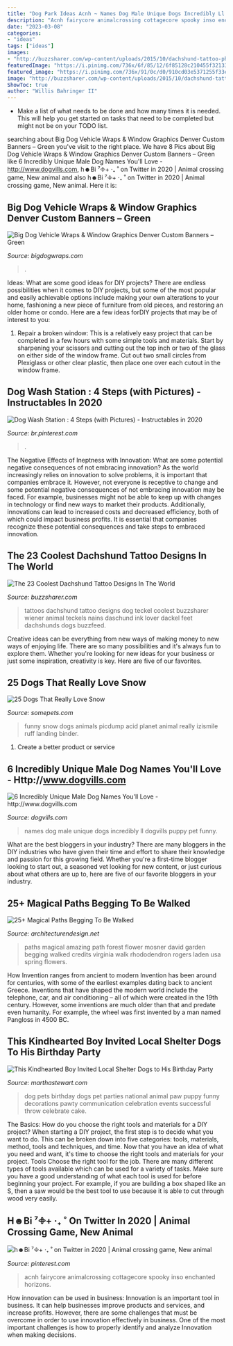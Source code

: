 ```yaml
---
title: "Dog Park Ideas Acnh ~ Names Dog Male Unique Dogs Incredibly Ll Dogvills Puppy Pet Funny"
description: "Acnh fairycore animalcrossing cottagecore spooky inso enchanted horizons"
date: "2023-03-08"
categories:
- "ideas"
tags: ["ideas"]
images:
- "http://buzzsharer.com/wp-content/uploads/2015/10/dachshund-tattoo-photo.jpg"
featuredImage: "https://i.pinimg.com/736x/6f/85/12/6f85128c210455f32133a6227ce7a3d9.jpg"
featured_image: "https://i.pinimg.com/736x/91/0c/d0/910cd03e5371255f33ecf61c34c30a9c.jpg"
image: "http://buzzsharer.com/wp-content/uploads/2015/10/dachshund-tattoo-photo.jpg"
ShowToc: true
author: "Willis Bahringer II"
---
```



- Make a list of what needs to be done and how many times it is needed. This will help you get started on tasks that need to be completed but might not be on your TODO list.

	

		
searching about Big Dog Vehicle Wraps &amp; Window Graphics Denver Custom Banners – Green you've visit to the right place. We have 8 Pics about Big Dog Vehicle Wraps &amp; Window Graphics Denver Custom Banners – Green like 6 Incredibly Unique Male Dog Names You&#039;ll Love - http://www.dogvills.com, h☻Bi ⁷𖧵+ ‧₊ ˚ on Twitter in 2020 | Animal crossing game, New animal and also h☻Bi ⁷𖧵+ ‧₊ ˚ on Twitter in 2020 | Animal crossing game, New animal. Here it is:
		
    
## Big Dog Vehicle Wraps &amp; Window Graphics Denver Custom Banners – Green

<img loading=lazy src="https://bigdogwraps.com/wp-content/uploads/2014/05/Big-Dog-Graphics_Custom-Wraps_108.jpg" onerror="this.onerror=null;this.src='https://tse1.mm.bing.net/th?id=OIP.u5PDVCFSb9x9zub50e1HRAHaJ4&amp;pid=15.1';" alt="Big Dog Vehicle Wraps &amp; Window Graphics Denver Custom Banners – Green">

_Source: bigdogwraps.com_

>. 

	

Ideas: What are some good ideas for DIY projects?
There are endless possibilities when it comes to DIY projects, but some of the most popular and easily achievable options include making your own alterations to your home, fashioning a new piece of furniture from old pieces, and restoring an older home or condo. Here are a few ideas forDIY projects that may be of interest to you: 
1. Repair a broken window: This is a relatively easy project that can be completed in a few hours with some simple tools and materials. Start by sharpening your scissors and cutting out the top inch or two of the glass on either side of the window frame. Cut out two small circles from Plexiglass or other clear plastic, then place one over each cutout in the window frame.

    
## Dog Wash Station : 4 Steps (with Pictures) - Instructables In 2020

<img loading=lazy src="https://i.pinimg.com/736x/6f/85/12/6f85128c210455f32133a6227ce7a3d9.jpg" onerror="this.onerror=null;this.src='https://tse3.mm.bing.net/th?id=OIP.geeRybTiPotfvSj8YnE6ogAAAA&amp;pid=15.1';" alt="Dog Wash Station : 4 Steps (with Pictures) - Instructables in 2020">

_Source: br.pinterest.com_

>. 

	

The Negative Effects of Ineptness with Innovation: What are some potential negative consequences of not embracing innovation?
As the world increasingly relies on innovation to solve problems, it is important that companies embrace it. However, not everyone is receptive to change and some potential negative consequences of not embracing innovation may be faced. For example, businesses might not be able to keep up with changes in technology or find new ways to market their products. Additionally, innovations can lead to increased costs and decreased efficiency, both of which could impact business profits. It is essential that companies recognize these potential consequences and take steps to embraced innovation.

    
## The 23 Coolest Dachshund Tattoo Designs In The World

<img loading=lazy src="http://buzzsharer.com/wp-content/uploads/2015/10/dachshund-tattoo-photo.jpg" onerror="this.onerror=null;this.src='https://tse2.mm.bing.net/th?id=OIP.JQDRopARDvU13ZB1kBBEfQHaHQ&amp;pid=15.1';" alt="The 23 Coolest Dachshund Tattoo Designs In The World">

_Source: buzzsharer.com_

>tattoos dachshund tattoo designs dog teckel coolest buzzsharer wiener animal teckels nains daschund ink lover dackel feet dachshunds dogs buzzfeed. 

	

Creative ideas can be everything from new ways of making money to new ways of enjoying life. There are so many possibilities and it's always fun to explore them. Whether you're looking for new ideas for your business or just some inspiration, creativity is key. Here are five of our favorites.

    
## 25 Dogs That Really Love Snow

<img loading=lazy src="https://www.somepets.com/wp-content/uploads/2013/12/dogs-that-love-snow-12.jpg" onerror="this.onerror=null;this.src='https://tse1.mm.bing.net/th?id=OIP.GaqmWbtC7KQ16w9XG1gRjwAAAA&amp;pid=15.1';" alt="25 Dogs That Really Love Snow">

_Source: somepets.com_

>funny snow dogs animals picdump acid planet animal really izismile ruff landing binder. 

	

1. Create a better product or service 

    
## 6 Incredibly Unique Male Dog Names You&#039;ll Love - Http://www.dogvills.com

<img loading=lazy src="https://www.dogvills.com/wp-content/uploads/2017/05/Dogvills.com-Unique-Male-Dog-Names.jpg" onerror="this.onerror=null;this.src='https://tse4.mm.bing.net/th?id=OIP.2OS2bJNeGy6lijGDAnB9dAHaMm&amp;pid=15.1';" alt="6 Incredibly Unique Male Dog Names You&#039;ll Love - http://www.dogvills.com">

_Source: dogvills.com_

>names dog male unique dogs incredibly ll dogvills puppy pet funny. 

	

What are the best bloggers in your industry?
There are many bloggers in the DIY industries who have given their time and effort to share their knowledge and passion for this growing field. Whether you're a first-time blogger looking to start out, a seasoned vet looking for new content, or just curious about what others are up to, here are five of our favorite bloggers in your industry.

    
## 25+ Magical Paths Begging To Be Walked

<img loading=lazy src="http://cdn.architecturendesign.net/wp-content/uploads/2014/08/amazing-paths-4.jpg" onerror="this.onerror=null;this.src='https://tse4.mm.bing.net/th?id=OIP.-Wpx0dS7Rlk5H8ASXKbMbQHaLJ&amp;pid=15.1';" alt="25+ Magical Paths Begging To Be Walked">

_Source: architecturendesign.net_

>paths magical amazing path forest flower mosner david garden begging walked credits virginia walk rhododendron rogers laden usa spring flowers. 

	

How Invention ranges from ancient to modern
Invention has been around for centuries, with some of the earliest examples dating back to ancient Greece. Inventions that have shaped the modern world include the telephone, car, and air conditioning – all of which were created in the 19th century. However, some inventions are much older than that and predate even humanity. For example, the wheel was first invented by a man named Pangloss in 4500 BC.

    
## This Kindhearted Boy Invited Local Shelter Dogs To His Birthday Party

<img loading=lazy src="https://assets.marthastewart.com/styles/wmax-1500/d35/mspets-birthdayparty-dogs-mrkt-0520/mspets-birthdayparty-dogs-mrkt-0520_horiz.jpg?itok=QRT1iexV" onerror="this.onerror=null;this.src='https://tse2.mm.bing.net/th?id=OIP.idMTnpR097Hgn7C6UIfrAwHaEL&amp;pid=15.1';" alt="This Kindhearted Boy Invited Local Shelter Dogs to His Birthday Party">

_Source: marthastewart.com_

>dog pets birthday dogs pet parties national animal paw puppy funny decorations pawty communication celebration events successful throw celebrate cake. 

	

The Basics: How do you choose the right tools and materials for a DIY project?
When starting a DIY project, the first step is to decide what you want to do. This can be broken down into five categories: tools, materials, method, tools and techniques, and time. Now that you have an idea of what you need and want, it's time to choose the right tools and materials for your project.
Tools
Choose the right tool for the job. There are many different types of tools available which can be used for a variety of tasks. Make sure you have a good understanding of what each tool is used for before beginning your project. For example, if you are building a box shaped like an S, then a saw would be the best tool to use because it is able to cut through wood very easily.

    
## H☻Bi ⁷𖧵+ ‧₊ ˚ On Twitter In 2020 | Animal Crossing Game, New Animal

<img loading=lazy src="https://i.pinimg.com/736x/91/0c/d0/910cd03e5371255f33ecf61c34c30a9c.jpg" onerror="this.onerror=null;this.src='https://tse4.mm.bing.net/th?id=OIP.3YCACwTTuJ_7P2jwCvQ6xwHaEK&amp;pid=15.1';" alt="h☻Bi ⁷𖧵+ ‧₊ ˚ on Twitter in 2020 | Animal crossing game, New animal">

_Source: pinterest.com_

>acnh fairycore animalcrossing cottagecore spooky inso enchanted horizons. 

	

How innovation can be used in business:
Innovation is an important tool in business. It can help businesses improve products and services, and increase profits. However, there are some challenges that must be overcome in order to use innovation effectively in business. One of the most important challenges is how to properly identify and analyze Innovation when making decisions.

